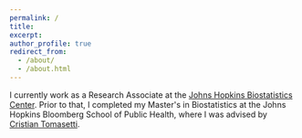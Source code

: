 ```yaml
---
permalink: /
title: 
excerpt: 
author_profile: true
redirect_from: 
  - /about/
  - /about.html
---
```



I currently work as a Research Associate at the [Johns Hopkins Biostatistics Center](https://www.jhsph.edu/research/centers-and-institutes/johns-hopkins-biostatistics-center/). Prior to that, I completed my Master's in Biostatistics at the Johns Hopkins Bloomberg School of Public Health, where I was advised by [Cristian Tomasetti](https://www.cristiantomasetti.com/).
